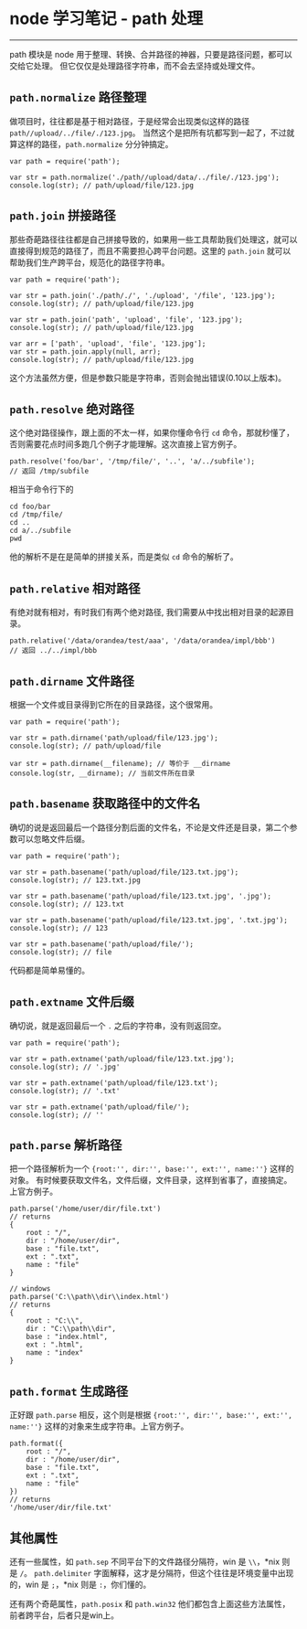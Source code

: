 # node 学习笔记 - path 处理

---

path 模块是 node 用于整理、转换、合并路径的神器，只要是路径问题，都可以交给它处理。
但它仅仅是处理路径字符串，而不会去坚持或处理文件。

## `path.normalize` 路径整理

做项目时，往往都是基于相对路径，于是经常会出现类似这样的路径 `path//upload/../file/./123.jpg`。
当然这个是把所有坑都写到一起了，不过就算这样的路径，`path.normalize` 分分钟搞定。

```
var path = require('path');

var str = path.normalize('./path//upload/data/../file/./123.jpg');
console.log(str); // path/upload/file/123.jpg

```

## `path.join` 拼接路径

那些奇葩路径往往都是自己拼接导致的，如果用一些工具帮助我们处理这，就可以直接得到规范的路径了，而且不需要担心跨平台问题。这里的 `path.join` 就可以帮助我们生产跨平台，规范化的路径字符串。

```
var path = require('path');

var str = path.join('./path/./', './upload', '/file', '123.jpg');
console.log(str); // path/upload/file/123.jpg

var str = path.join('path', 'upload', 'file', '123.jpg');
console.log(str); // path/upload/file/123.jpg

var arr = ['path', 'upload', 'file', '123.jpg'];
var str = path.join.apply(null, arr);
console.log(str); // path/upload/file/123.jpg

```

这个方法虽然方便，但是参数只能是字符串，否则会抛出错误(0.10以上版本)。

## `path.resolve` 绝对路径

这个绝对路径操作，跟上面的不太一样，如果你懂命令行 `cd` 命令，那就秒懂了，否则需要花点时间多跑几个例子才能理解。这次直接上官方例子。

```
path.resolve('foo/bar', '/tmp/file/', '..', 'a/../subfile');
// 返回 /tmp/subfile

```

相当于命令行下的

```
cd foo/bar
cd /tmp/file/
cd ..
cd a/../subfile
pwd

```

他的解析不是在是简单的拼接关系，而是类似 `cd` 命令的解析了。

## `path.relative` 相对路径

有绝对就有相对，有时我们有两个绝对路径, 我们需要从中找出相对目录的起源目录。

```
path.relative('/data/orandea/test/aaa', '/data/orandea/impl/bbb')
// 返回 ../../impl/bbb

```

## `path.dirname` 文件路径

根据一个文件或目录得到它所在的目录路径，这个很常用。

```
var path = require('path');

var str = path.dirname('path/upload/file/123.jpg');
console.log(str); // path/upload/file

var str = path.dirname(__filename); // 等价于 __dirname
console.log(str, __dirname); // 当前文件所在目录

```

## `path.basename` 获取路径中的文件名

确切的说是返回最后一个路径分割后面的文件名，不论是文件还是目录，第二个参数可以忽略文件后缀。

```
var path = require('path');

var str = path.basename('path/upload/file/123.txt.jpg');
console.log(str); // 123.txt.jpg

var str = path.basename('path/upload/file/123.txt.jpg', '.jpg');
console.log(str); // 123.txt

var str = path.basename('path/upload/file/123.txt.jpg', '.txt.jpg');
console.log(str); // 123

var str = path.basename('path/upload/file/');
console.log(str); // file

```

代码都是简单易懂的。

## `path.extname` 文件后缀

确切说，就是返回最后一个 `.` 之后的字符串，没有则返回空。

```
var path = require('path');

var str = path.extname('path/upload/file/123.txt.jpg');
console.log(str); // '.jpg'

var str = path.extname('path/upload/file/123.txt');
console.log(str); // '.txt'

var str = path.extname('path/upload/file/');
console.log(str); // ''

```

## `path.parse` 解析路径

把一个路径解析为一个 `{root:'', dir:'', base:'', ext:'', name:''}` 这样的对象。
有时候要获取文件名，文件后缀，文件目录，这样到省事了，直接搞定。上官方例子。

```
path.parse('/home/user/dir/file.txt')
// returns
{
    root : "/",
    dir : "/home/user/dir",
    base : "file.txt",
    ext : ".txt",
    name : "file"
}

// windows
path.parse('C:\\path\\dir\\index.html')
// returns
{
    root : "C:\\",
    dir : "C:\\path\\dir",
    base : "index.html",
    ext : ".html",
    name : "index"
}

```

## `path.format` 生成路径

正好跟 `path.parse` 相反，这个则是根据 `{root:'', dir:'', base:'', ext:'', name:''}` 这样的对象来生成字符串。上官方例子。

```
path.format({
    root : "/",
    dir : "/home/user/dir",
    base : "file.txt",
    ext : ".txt",
    name : "file"
})
// returns
'/home/user/dir/file.txt'

```

## 其他属性

还有一些属性，如 `path.sep` 不同平台下的文件路径分隔符，win 是 `\\`，*nix 则是 `/`。
`path.delimiter` 字面解释，这才是分隔符，但这个往往是环境变量中出现的，win 是 `;`，*nix 则是 `:`，你们懂的。

还有两个奇葩属性，`path.posix` 和 `path.win32` 他们都包含上面这些方法属性，前者跨平台，后者只是win上。
